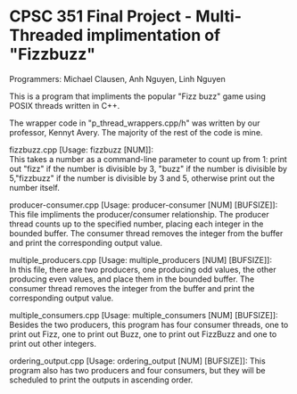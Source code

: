 # CPSC 351 Final Project - Multi-Threaded implimentation of "Fizzbuzz"

Programmers: Michael Clausen, Anh Nguyen, Linh Nguyen

This is a program that impliments the popular "Fizz buzz" game using POSIX threads written in C++. 

The wrapper code in "p_thread_wrappers.cpp/h" was written by our professor, Kennyt Avery. The majority of the rest of the code is mine.


fizzbuzz.cpp [Usage: fizzbuzz [NUM]]:<br>
This takes a number as a command-line parameter to count up from 1: print out "fizz" if the number is divisible by 3, "buzz" if the number is divisible by 5,"fizzbuzz" if the number is divisible by 3 and 5, otherwise print out the number itself.

producer-consumer.cpp [Usage: producer-consumer [NUM] [BUFSIZE]]: <br>
This file impliments the producer/consumer relationship. The producer thread counts up to the specified number, placing each integer in the bounded buffer. The consumer thread removes the integer from the buffer and print the corresponding output value.

multiple_producers.cpp [Usage: multiple_producers [NUM] [BUFSIZE]]:<br> 
In this file, there are two producers, one producing odd values, the other producing even values, and place them in the bounded buffer. The consumer thread removes the integer from the buffer and print the corresponding output value.

multiple_consumers.cpp [Usage: multiple_consumers [NUM] [BUFSIZE]]:<br>
Besides the two producers, this program has four consumer threads, one to print out Fizz, one to print out Buzz, one to print out FizzBuzz and one to print out other integers.

ordering_output.cpp [Usage: ordering_output [NUM] [BUFSIZE]]: 
This program also has two producers and four consumers, but they will be scheduled to print the outputs in ascending order. 






